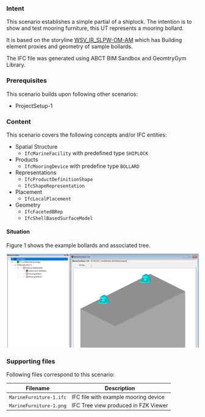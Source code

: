 
### Intent

This scenario establishes a simple partial of a shiplock. The intention is to show and test mooring furniture, this UT represents a mooring bollard.

It is based on the storyline [WSV_IR_SLPW-OM-AM](https://app.box.com/s/dlp0ljs827laiz3c7d128hq3rfqj2t4u) which has Building element proxies and geometry of sample bollards. 

The IFC file was generated using ABCT BIM Sandbox and GeomtryGym Library.

### Prerequisites

This scenario builds upon following other scenarios:

- ProjectSetup-1

### Content

This scenario covers the following concepts and/or IFC entities:

- Spatial Structure
	- `IfcMarineFacility` with predefined type `SHIPLOCK`
- Products
	- `IfcMooringDevice` with predefine type `BOLLARD`	
- Representations
	- `IfcProductDefinitionShape`
	- `IfcShapeRepresentation`
- Placement
	- `IfcLocalPlacement`
- Geometry
	- `IfcFacetedBRep`
	- `IfcShellBasedSurfaceModel`

#### Situation

Figure 1 shows the example bollards and associated tree.

![Marine Furniture][figure 1]

### Supporting files

Following files correspond to this scenario:

| Filename                          | Description                               |
|-----------------------------------|-------------------------------------------|
| `MarineFurniture-1.ifc` | IFC file with example mooring device |
| `MarineFurniture-1.png` | IFC Tree view produced in FZK Viewer |

[figure 1]: ../MarineFurniture-1/MarineFurniture-1.png "IFC Tree view produced in FZK Viewer"
